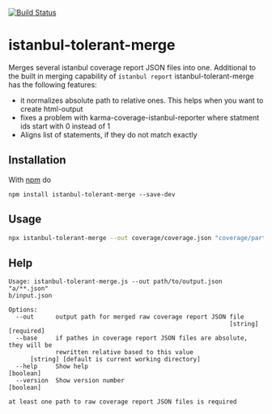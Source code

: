 [![Build Status](https://travis-ci.org/inthemill/istanbul-tolerant-merge.svg?branch=master)](https://travis-ci.org/inthemill/istanbul-tolerant-merge)

# istanbul-tolerant-merge
Merges several istanbul coverage report JSON files into one. Additional to the built in merging capability of `istanbul report` istanbul-tolerant-merge has the following features:

- it normalizes absolute path to relative ones. This helps when you want to create html-output
- fixes a problem with karma-coverage-istanbul-reporter where statment ids start with 0 instead of 1
- Aligns list of statements, if they do not match exactly

## Installation

With [npm](https://www.npmjs.com/) do

    npm install istanbul-tolerant-merge --save-dev

## Usage

```bash
npx istanbul-tolerant-merge --out coverage/coverage.json "coverage/partial/*.json"
```

## Help

```
Usage: istanbul-tolerant-merge.js --out path/to/output.json "a/**.json"
b/input.json

Options:
  --out      output path for merged raw coverage report JSON file
                                                             [string] [required]
  --base     if pathes in coverage report JSON files are absolute, they will be
             rewritten relative based to this value
      [string] [default is current working directory]
  --help     Show help                                                 [boolean]
  --version  Show version number                                       [boolean]

at least one path to raw coverage report JSON files is required
```
